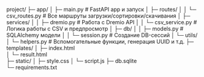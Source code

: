project/
├─ app/
│   ├─ main.py              # FastAPI app и запуск
│   ├─ routes/
│   │    └─ csv_routes.py   # Все маршруты загрузки/сортировки/скачивания
│   ├─ services/
│   │    ├─ dremio.py       # Работа с Dremio API
│   │    └─ csv_service.py  # Логика работы с CSV и предпросмотр
│   ├─ db/
│   │    ├─ models.py       # SQLAlchemy модели
│   │    └─ session.py      # Создание DB-сессий
│   └─ utils/
│        └─ helpers.py      # Вспомогательные функции, генерация UUID и т.д.
├─ templates/
│   ├─ index.html        
│   └─ result.html        
├─ static/
│   ├─ style.css
│   └─ script.js 
├─ db.sqlite              
└─ requirements.txt
